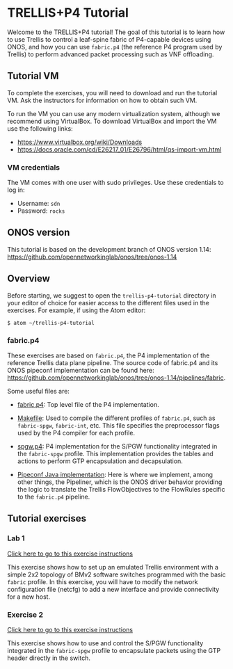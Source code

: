 # TRELLIS+P4 Tutorial

Welcome to the TRELLIS+P4 tutorial! The goal of this tutorial is to learn how to
use Trellis to control a leaf-spine fabric of P4-capable devices using ONOS, and
how you can use `fabric.p4` (the reference P4 program used by Trellis) to
perform advanced packet processing such as VNF offloading.

## Tutorial VM

To complete the exercises, you will need to download and run the tutorial VM.
Ask the instructors for information on how to obtain such VM.

To run the VM you can use any modern virtualization system, although we
recommend using VirtualBox. To download VirtualBox and import the VM use the
following links:

* <https://www.virtualbox.org/wiki/Downloads>
* <https://docs.oracle.com/cd/E26217_01/E26796/html/qs-import-vm.html>

### VM credentials

The VM comes with one user with sudo privileges. Use these credentials to log in:

* Username: `sdn`
* Password: `rocks`

## ONOS version

This tutorial is based on the development branch of ONOS version 1.14:
<https://github.com/opennetworkinglab/onos/tree/onos-1.14>

## Overview

Before starting, we suggest to open the `trellis-p4-tutorial` directory
in your editor of choice for easier access to the different files used in the
exercises. For example, if using the Atom editor:

```
$ atom ~/trellis-p4-tutorial
```

### fabric.p4

These exercises are based on `fabric.p4`, the P4 implementation of the reference
Trellis data plane pipeline. The source code of fabric.p4 and its ONOS pipeconf
implementation can be found here:
<https://github.com/opennetworkinglab/onos/tree/onos-1.14/pipelines/fabric>.

Some useful files are:

* [fabric.p4](https://github.com/opennetworkinglab/onos/blob/onos-1.14/pipelines/fabric/src/main/resources/fabric.p4):
Top level file of the P4 implementation.

* [Makefile](https://github.com/opennetworkinglab/onos/blob/onos-1.14/pipelines/fabric/src/main/resources/Makefile):
Used to compile the different profiles of `fabric.p4`, such as `fabric-spgw`,
`fabric-int`, etc. This file specifies the preprocessor flags used by the P4
compiler for each profile.

* [spgw.p4](https://github.com/opennetworkinglab/onos/blob/onos-1.14/pipelines/fabric/src/main/resources/include/spgw.p4):
P4 implementation for the S/PGW functionality integrated in the `fabric-spgw`
profile. This implementation provides the tables and actions to perform GTP
encapsulation and decapsulation.

* [Pipeconf Java implementation](https://github.com/opennetworkinglab/onos/tree/onos-1.14/pipelines/fabric/src/main/java/org/onosproject/pipelines/fabric):
Here is where we implement, among other things, the Pipeliner, which is the ONOS
driver behavior providing the logic to translate the Trellis FlowObjectives to
the FlowRules specific to the `fabric.p4` pipeline.

## Tutorial exercises

### Lab 1

[Click here to go to this exercise instructions](lab1/README.md)

This exercise shows how to set up an emulated Trellis environment with a simple
2x2 topology of BMv2 software switches programmed with the basic `fabric`
profile. In this exercise, you will have to modify the network configuration
file (netcfg) to add a new interface and provide connectivity for a new host.

### Exercise 2

[Click here to go to this exercise instructions](lab2/README.md)

This exercise shows how to use and control the S/PGW functionality integrated in
the `fabric-spgw` profile to encapsulate packets using the GTP header directly
in the switch.
